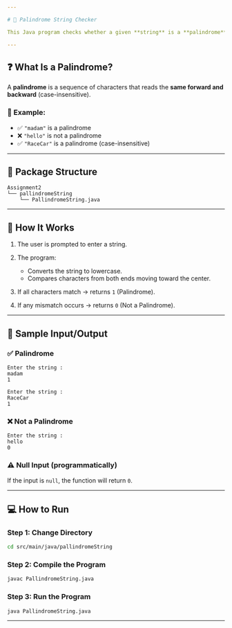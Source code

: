 ```yaml
---

# 🔁 Palindrome String Checker

This Java program checks whether a given **string** is a **palindrome** or not.

---
```


## ❓ What Is a Palindrome?

A **palindrome** is a sequence of characters that reads the **same forward and backward** (case-insensitive).

### 🧠 Example:

* ✅ `"madam"` is a palindrome
* ❌ `"hello"` is not a palindrome
* ✅ `"RaceCar"` is a palindrome (case-insensitive)

---

## 📂 Package Structure

```
Assignment2  
└── pallindromeString  
    └── PallindromeString.java
```

---

## 🚀 How It Works

1. The user is prompted to enter a string.
2. The program:

   * Converts the string to lowercase.
   * Compares characters from both ends moving toward the center.
3. If all characters match → returns `1` (Palindrome).
4. If any mismatch occurs → returns `0` (Not a Palindrome).

---

## 🧾 Sample Input/Output

### ✅ Palindrome

```
Enter the string :
madam
1
```

```
Enter the string :
RaceCar
1
```

### ❌ Not a Palindrome

```
Enter the string :
hello
0
```

### ⚠️ Null Input (programmatically)

If the input is `null`, the function will return `0`.

---

## 💻 How to Run

### **Step 1: Change Directory**

```bash
cd src/main/java/pallindromeString
```

### **Step 2: Compile the Program**

```bash
javac PallindromeString.java
```

### **Step 3: Run the Program**

```bash
java PallindromeString.java
```

---
